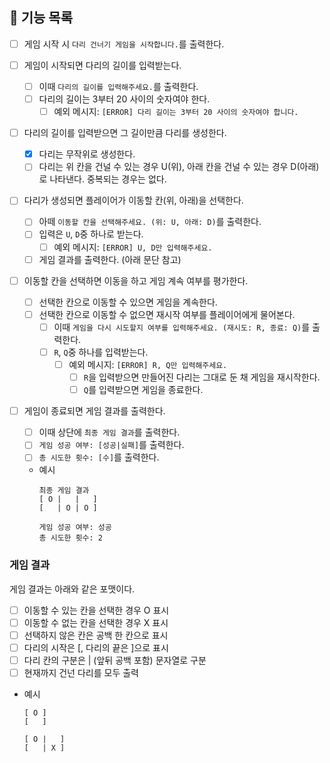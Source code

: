 ## 🚀 기능 목록

- [ ] 게임 시작 시 `다리 건너기 게임을 시작합니다.`를 출력한다.

- [ ] 게임이 시작되면 다리의 길이를 입력받는다.
  - [ ] 이때 `다리의 길이를 입력해주세요.`를 출력한다.
  - [ ] 다리의 길이는 3부터 20 사이의 숫자여야 한다.
    - [ ] 예외 메시지: `[ERROR] 다리 길이는 3부터 20 사이의 숫자여야 합니다.`

- [ ] 다리의 길이를 입력받으면 그 길이만큼 다리를 생성한다.
  - [x] 다리는 무작위로 생성한다.
  - [ ] 다리는 위 칸을 건널 수 있는 경우 U(위), 아래 칸을 건널 수 있는 경우 D(아래)로 나타낸다. 중복되는 경우는 없다.

- [ ] 다리가 생성되면 플레이어가 이동할 칸(위, 아래)을 선택한다.
  - [ ] 아떼 `이동할 칸을 선택해주세요. (위: U, 아래: D)`를 출력한다.
  - [ ] 입력은 `U`, `D`중 하나로 받는다.
    - [ ] 예외 메시지: `[ERROR] U, D만 입력해주세요.`
  - [ ] 게임 결과를 출력한다. (아래 문단 참고)

- [ ] 이동할 칸을 선택하면 이동을 하고 게임 계속 여부를 평가한다.
  -  [ ] 선택한 칸으로 이동할 수 있으면 게임을 계속한다.
  -  [ ] 선택한 칸으로 이동할 수 없으면 재시작 여부를 플레이어에게 물어본다.
    - [ ] 이때 `게임을 다시 시도할지 여부를 입력해주세요. (재시도: R, 종료: Q)`를 출력한다.
    - [ ] `R`, `Q`중 하나를 입력받는다.
      - [ ] 예외 메시지: `[ERROR] R, Q만 입력해주세요.`
        - [ ] `R`을 입력받으면 만들어진 다리는 그대로 둔 채 게임을 재시작한다.
        - [ ] `Q`를 입력받으면 게임을 종료한다.

- [ ] 게임이 종료되면 게임 결과를 출력한다.
  -  [ ] 이때 상단에 `최종 게임 결과`를 출력한다.
  -  [ ] `게임 성공 여부: [성공|실패]`를 출력한다.
  -  [ ] `총 시도한 횟수: [수]`를 출력한다.
  - 예시
    ```
    최종 게임 결과
    [ O |   |   ]
    [   | O | O ]
    
    게임 성공 여부: 성공
    총 시도한 횟수: 2
    ```

### 게임 결과
게임 결과는 아래와 같은 포맷이다.
- [ ] 이동할 수 있는 칸을 선택한 경우 O 표시
- [ ] 이동할 수 없는 칸을 선택한 경우 X 표시
- [ ] 선택하지 않은 칸은 공백 한 칸으로 표시
- [ ] 다리의 시작은 [, 다리의 끝은 ]으로 표시
- [ ] 다리 칸의 구분은 | (앞뒤 공백 포함) 문자열로 구분
- [ ] 현재까지 건넌 다리를 모두 출력
- 예시
  ```
  [ O ]
  [   ]
  ```
  ```
  [ O |   ]
  [   | X ]
  ```